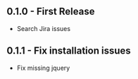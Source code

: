 ## 0.1.0 - First Release
* Search Jira issues

## 0.1.1 - Fix installation issues
* Fix missing jquery
